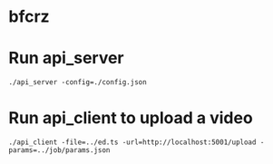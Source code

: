 # bfcrz

# Run api_server
```
./api_server -config=./config.json
```

# Run api_client to upload a video
```
./api_client -file=../ed.ts -url=http://localhost:5001/upload -params=../job/params.json
```